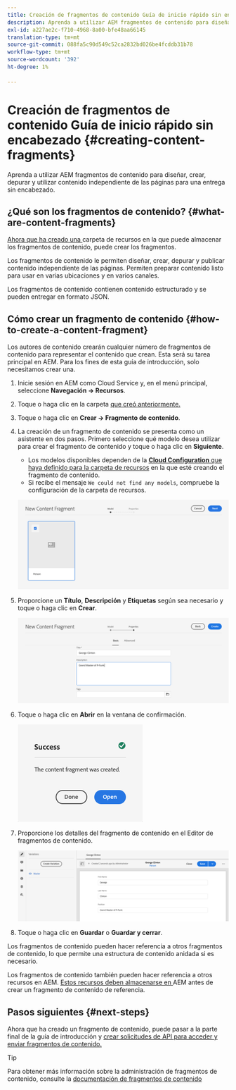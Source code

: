 ```yaml
---
title: Creación de fragmentos de contenido Guía de inicio rápido sin encabezado
description: Aprenda a utilizar AEM fragmentos de contenido para diseñar, crear, depurar y utilizar contenido independiente de las páginas para una entrega sin encabezado.
exl-id: a227ae2c-f710-4968-8a00-bfe48aa66145
translation-type: tm+mt
source-git-commit: 088fa5c90d549c52ca2832bd026be4fcddb31b78
workflow-type: tm+mt
source-wordcount: '392'
ht-degree: 1%

---
```


# Creación de fragmentos de contenido Guía de inicio rápido sin encabezado {#creating-content-fragments}

Aprenda a utilizar AEM fragmentos de contenido para diseñar, crear, depurar y utilizar contenido independiente de las páginas para una entrega sin encabezado.

## ¿Qué son los fragmentos de contenido? {#what-are-content-fragments}

[Ahora que ha creado una ](create-assets-folder.md) carpeta de recursos en la que puede almacenar los fragmentos de contenido, puede crear los fragmentos.

Los fragmentos de contenido le permiten diseñar, crear, depurar y publicar contenido independiente de las páginas. Permiten preparar contenido listo para usar en varias ubicaciones y en varios canales.

Los fragmentos de contenido contienen contenido estructurado y se pueden entregar en formato JSON.

## Cómo crear un fragmento de contenido {#how-to-create-a-content-fragment}

Los autores de contenido crearán cualquier número de fragmentos de contenido para representar el contenido que crean. Esta será su tarea principal en AEM. Para los fines de esta guía de introducción, solo necesitamos crear una.

1. Inicie sesión en AEM como Cloud Service y, en el menú principal, seleccione **Navegación -> Recursos**.
1. Toque o haga clic en la carpeta [que creó anteriormente.](create-assets-folder.md)
1. Toque o haga clic en **Crear -> Fragmento de contenido**.
1. La creación de un fragmento de contenido se presenta como un asistente en dos pasos. Primero seleccione qué modelo desea utilizar para crear el fragmento de contenido y toque o haga clic en **Siguiente**.
   * Los modelos disponibles dependen de la [**Cloud Configuration** que haya definido para la carpeta de recursos](create-assets-folder.md) en la que esté creando el fragmento de contenido.
   * Si recibe el mensaje `We could not find any models`, compruebe la configuración de la carpeta de recursos.

   ![Seleccionar modelo de fragmento de contenido](../assets/content-fragment-model-select.png)
1. Proporcione un **Título**, **Descripción** y **Etiquetas** según sea necesario y toque o haga clic en **Crear**.

   ![Crear fragmento de contenido](../assets/content-fragment-create.png)
1. Toque o haga clic en **Abrir** en la ventana de confirmación.

   ![Confirmación creada del fragmento de contenido](../assets/content-fragment-confirmation.png)
1. Proporcione los detalles del fragmento de contenido en el Editor de fragmentos de contenido.

   ![Editor de fragmento de contenido](../assets/content-fragment-edit.png)
1. Toque o haga clic en **Guardar** o **Guardar y cerrar**.

Los fragmentos de contenido pueden hacer referencia a otros fragmentos de contenido, lo que permite una estructura de contenido anidada si es necesario.

Los fragmentos de contenido también pueden hacer referencia a otros recursos en AEM. [Estos recursos deben almacenarse en ](/help/assets/manage-digital-assets.md) AEM antes de crear un fragmento de contenido de referencia.

## Pasos siguientes {#next-steps}

Ahora que ha creado un fragmento de contenido, puede pasar a la parte final de la guía de introducción y [crear solicitudes de API para acceder y enviar fragmentos de contenido.](create-api-request.md)

>[!TIP]
>
>Para obtener más información sobre la administración de fragmentos de contenido, consulte la [documentación de fragmentos de contenido](/help/assets/content-fragments/content-fragments.md)
